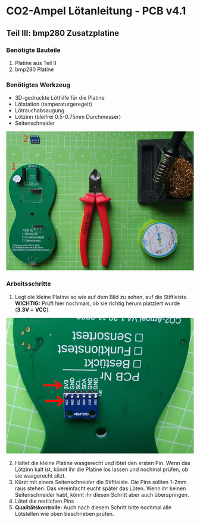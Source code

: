 # CO2-Ampel Lötanleitung - PCB v4.1

## Teil III: bmp280 Zusatzplatine

### Benötigte Bauteile
1. Platine aus Teil II
2. bmp280 Platine

### Benötigtes Werkzeug
* 3D-gedruckte Löthilfe für die Platine
* Lötstation (temperaturgeregelt)
* Lötrauchabsaugung
* Lötzinn (bleifrei 0.5-0.75mm Durchmesser)
* Seitenschneider

![Bauteile und Werkzeug Teil III](../images/loeten/teil3_material.jpg)

### Arbeitsschritte
1. Legt die kleine Platine so wie auf dem Bild zu sehen, auf die Stiftleiste. **WICHTIG:** Prüft hier nochmals, ob sie richtig herum platziert wurde (**3.3V = VCC**).

![bmp280 Positionierung](../images/loeten/teil3_positionierung.jpg)

2. Haltet die kleine Platine waagerecht und lötet den ersten Pin. Wenn das Lötzinn kalt ist, könnt ihr die Platine los lassen und nochmal prüfen, ob sie waagerecht sitzt.
3. Kürzt mit einem Seitenschneider die Stiftleiste. Die Pins sollten 1-2mm raus stehen. Das vereinfacht eucht später das Löten. Wenn ihr keinen Seitenschneider habt, könnt ihr diesen Schritt aber auch überspringen.
4. Lötet die restlichen Pins
5. **Qualitätskontrolle:** Auch nach diesem Schritt bitte nochmal alle Lötstellen wie oben beschrieben prüfen. 

